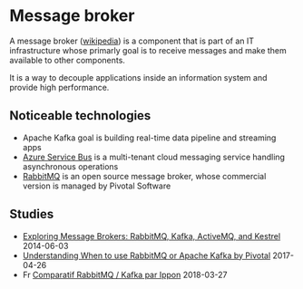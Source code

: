# Message broker

A message broker ([wikipedia](https://en.wikipedia.org/wiki/Message_broker)) is a component that is part of an IT infrastructure whose primarly goal is to receive messages and make them available to other components.

It is a way to decouple applications inside an information system and provide high performance.

## Noticeable technologies

* Apache Kafka goal is building real-time data pipeline and streaming apps
* [Azure Service Bus](../microsoft/azureservicebus.md) is a multi-tenant cloud messaging service handling asynchronous operations
* [RabbitMQ](../rabbitmq.md) is an open source message broker, whose commercial version is managed by Pivotal Software

## Studies

* [Exploring Message Brokers: RabbitMQ, Kafka, ActiveMQ, and Kestrel](https://dzone.com/articles/exploring-message-brokers) 2014-06-03
* [Understanding When to use RabbitMQ or Apache Kafka by Pivotal](https://content.pivotal.io/blog/understanding-when-to-use-rabbitmq-or-apache-kafka) 2017-04-26
* Fr [Comparatif RabbitMQ / Kafka par Ippon](https://blog.ippon.fr/2018/03/27/comparatif-rabbitmq-kafka/) 2018-03-27
